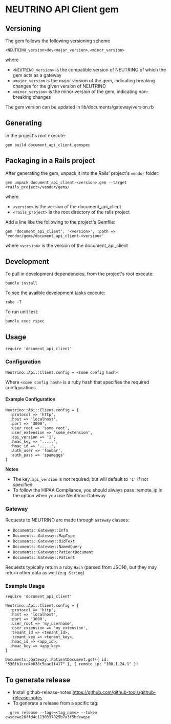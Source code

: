 # NEUTRINO API Client gem

## Versioning
The gem follows the following versioning scheme
```
<NEUTRINO_version>dev<major_version>.<minor_version>
```
where
 - `<NEUTRINO_version>` is the compatible version of NEUTRINO of which the gem acts as a gateway
 - `<major_version` is the major version of the gem, indicating breaking changes for the given version of NEUTRINO
 - `<minor_version>` is the minor version of the gem, indicating non-breaking changes

The gem version can be updated in lib/documents/gateway/version.rb

## Generating
In the project's root execute:
```
gem build document_api_client.gemspec
```

## Packaging in a Rails project
After generating the gem, unpack it into the Rails' project's `vendor` folder:
```
gem unpack document_api_client-<version>.gem --target <rails_project>/vendor/gems/
```
where
 - `<version>` is the version of the document_api_client
 - `<rails_project>` is the root directory of the rails project

Add a line like the following to the project's Gemfile:
```
gem 'document_api_client', '<version>', :path => 'vendor/gems/document_api_client-<version>'
```
where `<version>` is the version of the document_api_client

## Development
To pull in development dependencies, from the project's root execute:
```
bundle install
```
To see the availble development tasks execute:
```
rake -T
```

To run unit test:
```
bundle exec rspec
```

## Usage

```
require 'document_api_client'
```

### Configuration

```
Neutrino::Api::Client.config = <some config hash>
```

Where `<some config hash>` is a ruby hash that specifies the required configurations

#### Example Configuration

```
Neutrino::Api::Client.config = {
  :protocol => 'http',
  :host => 'localhost',
  :port => '3000',
  :user_root => 'some_root',
  :user_extension => 'some_extension',
  :api_version => '1',
  :hmac_key => '.....',
  :hmac_id => '.....',
  :auth_user => 'foobar',
  :auth_pass => 'spameggs'
}
```

**Notes**

 - The key`:api_version` is not required, but will default to `'1'` if not specified.
 - To follow the HIPAA Compliance, you should always pass :remote_ip in the option when you use Neutrino::Gateway

### Gateway

Requests to NEUTRINO are made through `Gateway` classes:

 - `Documents::Gateway::Info`
 - `Documents::Gateway::MapType`
 - `Documents::Gateway::OidText`
 - `Documents::Gateway::NamedQuery`
 - `Documents::Gateway::PatientDocument`
 - `Documents::Gateway::Patient`

Requests typically return a ruby `Hash` (parsed from JSON), but they may return other data as well (e.g. `String`)

### Example Usage

```
require 'document_api_client'

Neutrino::Api::Client.config = {
  :protocol => 'http',
  :host => 'localhost',
  :port => '3000',
  :user_root => 'my_username',
  :user_extension => 'my_extension',
  :tenant_id => <tenant_id>,
  :tenant_key => <tenant_key>,
  :hmac_id => <app_id>,
  :hmac_key => <app_key>
}

Documents::Gateway::PatientDocument.get({ id: "530fb1cce4b038c5cae1f417" }, { remote_ip: "100.1.24.1" })
```

## To generate release
 - Install github-release-notes https://github.com/github-tools/github-release-notes
 - To generate a release from a spcific tag:
```
  gren release --tags=<tag_name> --token ewsdewe26ffd4c1130337025b7a3f5bdewqse
```
